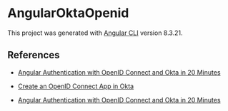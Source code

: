 # AngularOktaOpenid

This project was generated with [Angular CLI](https://github.com/angular/angular-cli) version 8.3.21.

## References
* [Angular Authentication with OpenID Connect and Okta in 20 Minutes](https://developer.okta.com/blog/2017/04/17/angular-authentication-with-oidc?Id=29795849&identityType=account)

* [Create an OpenID Connect App in Okta](https://developer.okta.com/blog/2017/04/17/angular-authentication-with-oidc?Id=29795849&identityType=account#create-an-openid-connect-app-in-okta)

* [Angular Authentication with OpenID Connect and Okta in 20 Minutes ](https://developer.okta.com/blog/2017/04/17/angular-authentication-with-oidc?Id=29795849&identityType=account&mkt_tok=eyJpIjoiWVRNM09UazFPRGc0WkRneCIsInQiOiI1YkdMb0VZdDBTYVdacnpSMkVISW1aQVwvMVBnWXk0dk9TR1luK2dWRlFHNnFNdDFhSkNcL29aRnY5endKS2VTWTFhMlo1M3RGUDBSWU9KRWF0SFBTSE9FMGV1NVRcL0lmeUVpdXdvbGRyVG9qSERMVGViNVpPNzl3QnRoS0Y4YXB0aiJ9)
